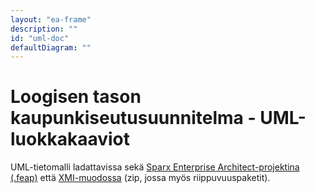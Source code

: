 ```yaml
---
layout: "ea-frame"
description: ""
id: "uml-doc"
defaultDiagram: ""
---
```

# Loogisen tason kaupunkiseutusuunnitelma - UML-luokkakaaviot
UML-tietomalli ladattavissa sekä [Sparx Enterprise Architect-projektina (.feap)](../kaupunkiseutusuunnitelma.feap?raw=true) että [XMI-muodossa](../kaupunkiseutusuunnitelma.zip) (zip, jossa myös riippuvuuspaketit).
